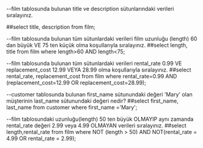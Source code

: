 --film tablosunda bulunan title ve description sütunlarındaki verileri sıralayınız.

##select title, description from film;


--film tablosunda bulunan tüm sütunlardaki verileri film uzunluğu (length) 60 dan büyük VE 75 ten küçük olma koşullarıyla sıralayınız.
##select length, title from film where length>60 AND length<75;


--film tablosunda bulunan tüm sütunlardaki verileri rental_rate 0.99 VE replacement_cost 12.99 VEYA 28.99 olma koşullarıyla sıralayınız.
##select rental_rate, replacement_cost from film where rental_rate=0.99 AND (replacement_cost=12.99 OR replacement_cost=28.99);


--customer tablosunda bulunan first_name sütunundaki değeri 'Mary' olan müşterinin last_name sütunundaki değeri nedir?
##select first_name, last_name from customer where  first_name ='Mary';


--film tablosundaki uzunluğu(length) 50 ten büyük OLMAYIP aynı zamanda rental_rate değeri 2.99 veya 4.99 OLMAYAN verileri sıralayınız.
##select length,rental_rate from film where  NOT (length > 50)  AND  NOT(rental_rate = 4.99 OR rental_rate = 2.99);
